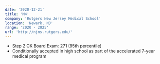 ```yaml
---
date: '2020-12-21'
title: 'M4'
company: 'Rutgers New Jersey Medical School'
location: 'Newark, NJ'
range: '2020 - 2025'
url: 'http://njms.rutgers.edu/'
---
```


- Step 2 CK Board Exam: 271 (95th percentile)
- Conditionally accepted in high school as part of the accelerated 7-year medical program
